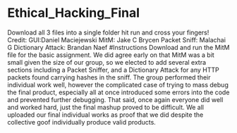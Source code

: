 # Ethical_Hacking_Final
Download all 3 files into a single folder hit run and cross your fingers!
Credit:
GUI:Daniel Maciejewski
MitM: Jake C Brycen 
Packet Sniff: Malachai G
Dictionary Attack: Brandan Naef
#Instructions
Download and run the MitM file for the basic assignment. We did agree early on that MitM was a bit small given the size of our group, so we elected to add several extra sections including a Packet Sniffer, and a Dictionary Attack for any HTTP packets found carrying hashes in the sniff. The group performed their individual work well, however the complicated case of trying to mass debug the final product, especially all at once introduced some errors into the code and prevented further debugging. That said, once again everyone did well and worked hard, just the final mashup proved to be difficult. We all uploaded our final individual works as proof that we did despite the collective goof individually produce valid products.

